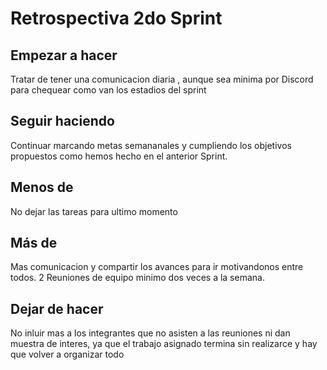 # Retrospectiva 2do Sprint

## Empezar a hacer
Tratar de tener una comunicacion diaria , aunque sea minima por Discord para chequear como van los estadios del sprint


## Seguir haciendo
Continuar marcando metas semananales y cumpliendo los objetivos propuestos como hemos hecho en el anterior Sprint.

## Menos de
 No dejar las tareas para ultimo momento

## Más de
 Mas comunicacion y compartir los avances para ir motivandonos entre todos.
2 Reuniones de equipo minimo dos  veces a la semana.

## Dejar de hacer
 No inluir mas a los integrantes que no asisten a las reuniones ni dan muestra de interes, ya que el trabajo asignado termina sin realizarce y hay que volver a organizar todo



